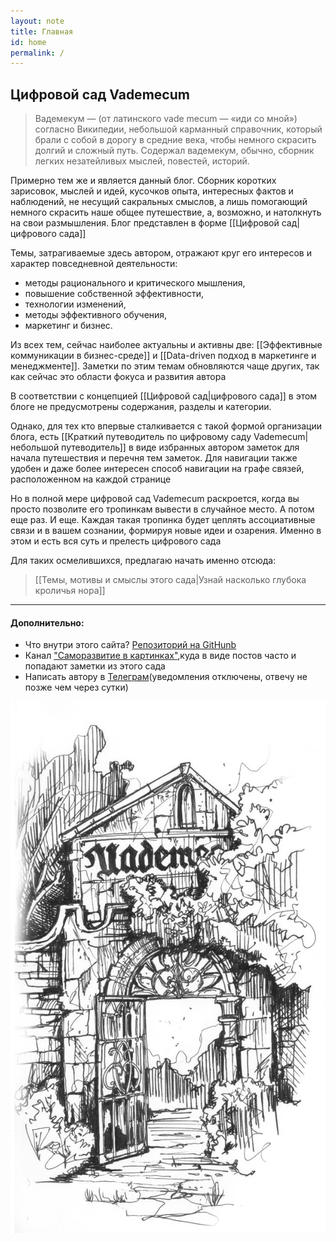 ```yaml
---
layout: note
title: Главная
id: home
permalink: /
---
```




## Цифровой сад Vademecum

>Вадемекум — (от латинского vade mecum — «иди со мной») согласно Википедии, небольшой карманный справочник, который брали с собой в дорогу в средние века, чтобы немного скрасить долгий и сложный путь. Содержал вадемекум, обычно, сборник легких незатейливых мыслей, повестей, историй.

Примерно тем же и является данный блог. Сборник коротких зарисовок, мыслей и идей, кусочков опыта, интересных фактов и наблюдений, не несущий сакральных смыслов, а лишь помогающий немного скрасить наше общее путешествие, а, возможно, и натолкнуть на свои размышления. Блог представлен в форме [[Цифровой сад|цифрового сада]]

Темы, затрагиваемые здесь автором, отражают круг его интересов и характер повседневной деятельности: 
- методы рационального и критического мышления, 
- повышение собственной эффективности, 
- технологии изменений, 
- методы эффективного обучения, 
- маркетинг и бизнес. 

Из всех тем, сейчас наиболее актуальны и активны две: [[Эффективные коммуникации в бизнес-среде]] и [[Data-driven подход в маркетинге и менеджменте]]. Заметки по этим темам обновляются чаще других, так как сейчас это области фокуса и развития автора

В соответствии с концепцией [[Цифровой сад|цифрового сада]] в этом блоге не предусмотрены содержания, разделы и категории.  

Однако, для тех кто впервые сталкивается с такой формой организации блога, есть [[Краткий путеводитель по цифровому саду Vademecum|небольшой путеводитель]] в виде избранных автором заметок для начала путешествия и перечня тем заметок. Для навигации также удобен и даже более интересен способ навигации на графе связей, расположенном на каждой странице

Но в полной мере цифровой сад Vademecum раскроется, когда вы просто позволите его тропинкам вывести в случайное место. А потом еще раз. И еще. Каждая такая тропинка будет цеплять ассоциативные связи и в вашем сознании, формируя новые идеи и озарения. Именно в этом и есть вся суть и прелесть цифрового сада

Для таких осмелившихся, предлагаю начать именно отсюда:
>[[Темы, мотивы и смыслы этого сада|Узнай насколько глубока кроличья нора]]



---

#### Дополнительно:
- Что внутри этого сайта? [Репозиторий на GitHunb](https://github.com/Al7F4/vademecum)
- Канал ["Саморазвитие в картинках"](https://t.me/inzeptum),куда в виде постов часто и попадают заметки из этого сада
- Написать автору в [Телеграм](https://t.me/monsieurkozik)(уведомления отключены, отвечу не позже чем через сутки)

<p>
<img src="/assets/home.png">
</p>
